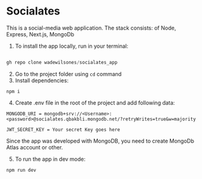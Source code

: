 # Socialates

This is a social-media web application. The stack consists: of Node, Express, Next.js, MongoDb

1. To install the app locally, run in your terminal:

```js

gh repo clone wadewilsones/socialates_app

```
2. Go to the project folder using ``cd`` command
3. Install dependencies:

``` npm i ```

4. Create .env file in the root of the project and add following data:
```
MONGODB_URI = mongodb+srv://<Username>:<password>@socialates.qbakbli.mongodb.net/?retryWrites=true&w=majority

JWT_SECRET_KEY = Your secret Key goes here
````

Since the app was developed with MongoDB, you need to create MongoDb Atlas account or other.

5. To run the app in dev mode:

``` npm run dev ```
